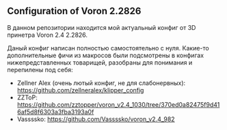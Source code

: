 ## Configuration of Voron 2.2826

В данном репозитории находится мой актуальный конфиг от 3D принетра Voron 2.4 2.2826.

Даный конфиг написан полностью самостоятельно с нуля.
Какие-то дополнительные фичи из макросов были подсмотрены в конфигах нижепредставленных товарищей, разобраны для понимания и перепилены под себя:
- Zellner Alex (очень лютый конфиг, не для слабонервных): https://github.com/zellneralex/klipper_config
- ZZToP: https://github.com/zztopper/voron_v2.4_1030/tree/370ed0a82475f9d416af5d8f6303a3fba3193a0f
- Vassssko: https://github.com/Vassssko/voron_v2.4_982

